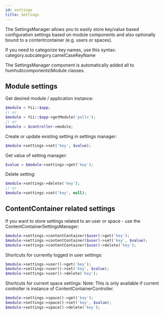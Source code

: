 ```yaml
---
id: settings
title: Settings
---
```


The SettingsManager allows you to easily store key/value based configuration settings 
based on module components and also optionally bound to a contentcontainer (e.g. users or spaces).

If you need to categorize key names, use this syntax: category.subcategory.camelCaseKeyName

The SettingsManager component is automatically added all to humhub\components\Module classes.

Module settings
---------------

Get desired module / application instance:

```php
$module = Yii::$app;
// or
$module = Yii::$app->getModule('polls');
// or
$module = $controller->module;
```


Create or update existing setting in settings manager:

```php
$module->settings->set('key', $value);
```


Get value of setting manager:

```php
$value = $module->settings->get('key');
```


Delete setting:

```php
$module->settings->delete('key');
// or
$module->settings->set('key', null);
```


ContentContainer related settings
---------------------------------

If you want to store settings related to an user or space - use the ContentContainerSettingsManager:

```php
$module->settings->contentContainer($user)->get('key');
$module->settings->contentContainer($user)->set('key', $value);
$module->settings->contentContainer($user)->delete('key');
```


Shortcuts for currently logged in user settings:

```php
$module->settings->user()->get('key');
$module->settings->user()->set('key', $value);
$module->settings->user()->delete('key');
```

Shortcuts for current space settings:
Note: This is only available if current controller is instance of ContentContainerController.

```php
$module->settings->space()->get('key');
$module->settings->space()->set('key', $value);
$module->settings->space()->delete('key');
```
